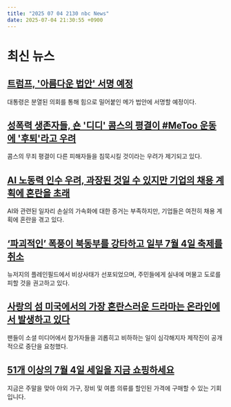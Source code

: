 ```yaml
---
title: "2025 07 04 2130 nbc News"
date: 2025-07-04 21:30:55 +0900
---
```


# 최신 뉴스

## [트럼프, '아름다운 법안' 서명 예정](https://www.nbcnews.com/politics/donald-trump/trump-dominance-congress-passing-big-beautiful-bill-rcna216747)  
대통령은 분열된 의회를 통해 힘으로 밀어붙인 메가 법안에 서명할 예정이다.  

## [성폭력 생존자들, 숀 '디디' 콤스의 평결이 #MeToo 운동에 '후퇴'라고 우려](https://www.nbcnews.com/news/us-news/sean-diddy-combs-trial-impact-sexual-assault-survivors-metoo-movement-rcna216785)  
콤스의 무죄 평결이 다른 피해자들을 침묵시킬 것이라는 우려가 제기되고 있다.  

## [AI 노동력 인수 우려, 과장된 것일 수 있지만 기업의 채용 계획에 혼란을 초래](https://www.nbcnews.com/business/business-news/is-ai-taking-jobs-which-industries-at-risk-what-to-know-rcna215579)  
AI와 관련된 일자리 손실의 가속화에 대한 증거는 부족하지만, 기업들은 여전히 채용 계획에 혼란을 겪고 있다.  

## [‘파괴적인’ 폭풍이 북동부를 강타하고 일부 7월 4일 축제를 취소](https://www.nbcnews.com/weather/storms/storms-northeast-new-jersey-death-plainfield-new-york-rcna216930)  
뉴저지의 플레인필드에서 비상사태가 선포되었으며, 주민들에게 실내에 머물고 도로를 피할 것을 권고하고 있다.  

## [사랑의 섬 미국에서의 가장 혼란스러운 드라마는 온라인에서 발생하고 있다](https://www.nbcnews.com/pop-culture/pop-culture-news/messiest-drama-love-island-usa-isnt-villa-online-rcna216376)  
팬들이 소셜 미디어에서 참가자들을 괴롭히고 비하하는 일이 심각해지자 제작진이 공개적으로 중단을 요청했다.  

## [51개 이상의 7월 4일 세일을 지금 쇼핑하세요](https://www.nbcnews.com/select/shopping/best-july-4th-deals-rcna216234)  
지금은 주말을 맞아 야외 가구, 장비 및 여름 의류를 할인된 가격에 구매할 수 있는 기회입니다.